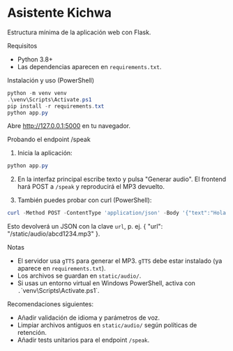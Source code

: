 # Asistente Kichwa

Estructura mínima de la aplicación web con Flask.

Requisitos

- Python 3.8+
- Las dependencias aparecen en `requirements.txt`.

Instalación y uso (PowerShell)

```powershell
python -m venv venv
.\venv\Scripts\Activate.ps1
pip install -r requirements.txt
python app.py
```

Abre http://127.0.0.1:5000 en tu navegador.

Probando el endpoint /speak

1. Inicia la aplicación:

```powershell
python app.py
```

2. En la interfaz principal escribe texto y pulsa "Generar audio". El frontend hará POST a `/speak` y reproducirá el MP3 devuelto.

3. También puedes probar con curl (PowerShell):

```powershell
curl -Method POST -ContentType 'application/json' -Body '{"text":"Hola desde Kichwa"}' http://127.0.0.1:5000/speak
```

Esto devolverá un JSON con la clave `url`, p. ej. { "url": "/static/audio/abcd1234.mp3" }.

Notas

- El servidor usa `gTTS` para generar el MP3. `gTTS` debe estar instalado (ya aparece en `requirements.txt`).
- Los archivos se guardan en `static/audio/`.
- Si usas un entorno virtual en Windows PowerShell, activa con `.`\`venv\Scripts\Activate.ps1`.

Recomendaciones siguientes:

- Añadir validación de idioma y parámetros de voz.
- Limpiar archivos antiguos en `static/audio/` según políticas de retención.
- Añadir tests unitarios para el endpoint `/speak`.
